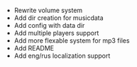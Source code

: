* Rewrite volume system
* Add dir creation for musicdata
* Add config with data dir
* Add multiple players support
* Add more flexable system for mp3 files
* Add README
* Add eng/rus localization support